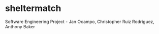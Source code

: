 # sheltermatch
Software Engineering Project - Jan Ocampo, Christopher Ruiz Rodriguez, Anthony Baker
